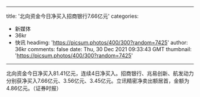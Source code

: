 
---
title: '北向资金今日净买入招商银行7.66亿元'
categories: 
 - 新媒体
 - 36kr
 - 快讯
headimg: 'https://picsum.photos/400/300?random=7425'
author: 36kr
comments: false
date: Thu, 30 Dec 2021 09:33:43 GMT
thumbnail: 'https://picsum.photos/400/300?random=7425'
---

<div>   
北向资金今日净买入81.41亿元，连续4日净买入。招商银行、兆易创新、航发动力分别获净买入7.66亿元、3.56亿元、3.45亿元。立讯精密净卖出额居首，金额为4.86亿元。（证券时报）  
</div>
            